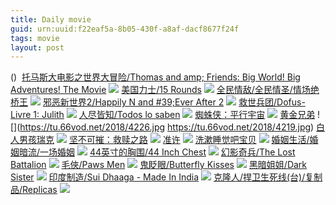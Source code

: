 ```yaml
---
title: Daily movie
guid: urn:uuid:f22eaf5a-8b05-430f-a8af-dacf8677f24f
tags: movie
layout: post
---
```


()
![]()
[托马斯大电影之世界大冒险/Thomas  and amp; Friends: Big World! Big Adventures! The Movie](magnet:?xt=urn:btih:2c8ce98e68b7543413b5954ac22cf038422c32ea)
![](http://img.google.com.btba.xiaoeryi.com/upload/2018/12/24/1q69764535h814.big.jpg)
[美国力士/15 Rounds](magnet:?xt=urn:btih:703e4ba8c0c5577a4d27dcac6d99868cb2e8c706)
![](http://img.google.com.btba.xiaoeryi.com/upload/2018/12/24/526H444213051s.big.jpg)
[全民情敌/全民情圣/情场绝桥王](magnet:?xt=urn:btih:09b43bd5b25b2132f61d118e8e75ae8869016d85)
![](http://img.google.com.btba.xiaoeryi.com/upload/2014/11/01/BB-fkfkK-kz2.big.jpg)
[邪恶新世界2/Happily N and #39;Ever After 2](magnet:?xt=urn:btih:b73d56c6a9a295a1ccc3456719debcdd8247360b)
![](http://img.google.com.btba.xiaoeryi.com/upload/2018/12/24/N46435545i0160.big.jpg)
[救世兵团/Dofus-Livre 1: Julith](magnet:?xt=urn:btih:c17c9baf1f28601a62d24b1424a076a6d1945945)
![](http://img.google.com.btba.xiaoeryi.com/upload/2018/12/24/1814625!6d0554.big.jpg)
[人尽皆知/Todos lo saben](magnet:?xt=urn:btih:82813d48d65431feb96f2bb25fb13451c4e43354)
![](http://img.google.com.btba.xiaoeryi.com/upload/2018/12/24/226_552x466418.big.jpg)
[蜘蛛侠：平行宇宙](magnet:?xt=urn:btih:J4IBSNC6XFSQXTEKIUBSLH3PMRHCE5I2)
![](http://gif-china.cc/uploads/allimg/181223/e47f5e7ba01b3eb1.jpg?h=250)
[黄金兄弟](ed2k://|file|黄金兄弟.720p.BD原声中字[最新电影www.66ys.tv](ED2000.COM).mp4|1646944537|334F7101D41C160C9E77F5A333440077|h=IPZMT42XL3KWLSWQ7MSYFUQEMQV6Z6VU|/黄金兄弟.720p.BD原声中字.mp4)
![](https://tu.66vod.net/2018/4226.jpg
https://tu.66vod.net/2018/4219.jpg)
[白人男孩瑞克](ed2k://|file|白人男孩瑞克.1080p.BD中英双字[最新电影www.66ys.tv](ED2000.COM).mp4|1747513745|26B7C8E083D3453A7C71D7EC8FB5D472|h=6EY7QNEWCJ463JBR2NKUDRVXXCN7LU7W|/白人男孩瑞克.1080p.BD中英双字.mp4)
![](https://tu.66vod.net/2018/5388.jpg)
[坚不可摧：救赎之路](ed2k://|file|坚不可摧：救赎之路.1080p.BD中英双字[最新电影www.66ys.tv](ED2000.COM).mp4|1919604221|251B8877BEBE645AB615018C01CC74B7|h=JGV7BVWRZLGJSREPKBFZSGTZR4X7HCOK|/坚不可摧：救赎之路.1080p.BD中英双字.mp4)
![](https://tu.66vod.net/2018/5387.jpg)
[准许](ed2k://|file|准许.1080p.BD中英双字[最新电影www.66ys.tv](ED2000.COM).mp4|1967338849|392378809021081B6C0CBA12D1F18CC3|h=BLRJNRCR2O52TCRVN7MWRB6MRSHGA4CX|/准许.1080p.BD中英双字.mp4)
![](https://tu.66vod.net/2017/8429.jpg)
[洗漱睡觉吧宝贝](ed2k://|file|洗漱睡觉吧，宝贝！.720p.BD中字[最新电影www.66ys.tv](ED2000.COM).mp4|1056441378|81D0074F4790CC97536D7081A77F74C6|h=4P5M72ADYR4ZCL3AIARDIPLL7VRDJZV6|/洗漱睡觉吧宝贝.720p.BD中字.mp4)
![](https://tu.66vod.net/2018/5400.jpg)
[婚姻生活/婚姻暗流/一场婚姻](magnet:?xt=urn:btih:f5d0e0d0c8355c4f62b2c55a71a0408271583f21)
![](http://img.google.com.btba.xiaoeryi.com/upload/2014/10/31/LQORSREOQL6L.big.jpg)
[44英寸的胸围/44 Inch Chest](magnet:?xt=urn:btih:9ba59964fd2e32ac478f57d4bccadbbd4c95afbf)
![](http://img.google.com.btba.xiaoeryi.com/upload/2018/12/23/3578455758f18m.big.jpg)
[幻影奇兵/The Lost Battalion](magnet:?xt=urn:btih:b7ac72fd9cdbd13c2b940e1646563c07f1573781)
![](http://img.google.com.btba.xiaoeryi.com/upload/2018/12/23/3858514Z0E5155.big.jpg)
[毛俠/Paws Men](magnet:?xt=urn:btih:9575ff60d99ca50260446084b78859594d3b3ed2)
![](http://img.google.com.btba.xiaoeryi.com/upload/2018/12/23/150p4028458Z75.big.jpg)
[鬼眨眼/Butterfly Kisses](magnet:?xt=urn:btih:8313893896b20c624eba4b6821dc031d9a0161c3)
![](http://img.google.com.btba.xiaoeryi.com/upload/2018/12/23/5565704p21!575.big.jpg)
[黑暗姐姐/Dark Sister](magnet:?xt=urn:btih:40802286f160a4d417d8a31ec420607db3f27837)
![](http://img.google.com.btba.xiaoeryi.com/upload/2018/12/23/77175655j5X485.big.jpg)
[印度制造/Sui Dhaaga - Made In India](magnet:?xt=urn:btih:7f160dc1cfae2d9b8a3facb273cb223e95cecfcf)
![](http://img.google.com.btba.xiaoeryi.com/upload/2018/12/23/6834590F5k1555.big.jpg)
[克隆人/捍卫生死线(台)/复制品/Replicas](magnet:?xt=urn:btih:0adbe9f6c5265869d3f577ba1697e8faa4306a75)
![](http://img.google.com.btba.xiaoeryi.com/upload/2018/12/23/e57351115968F4.big.jpg)
